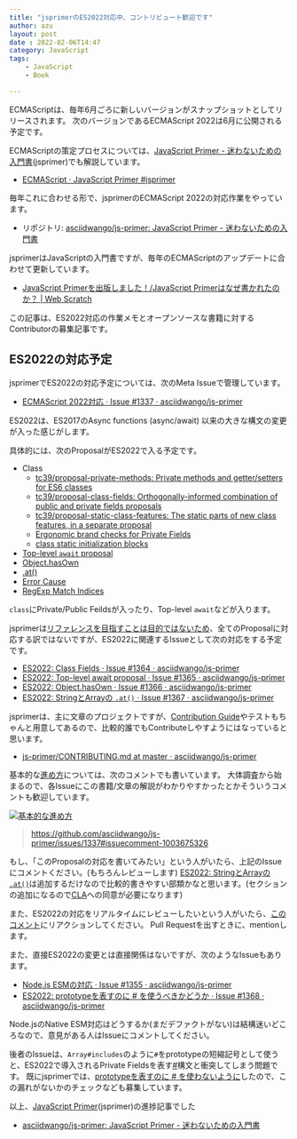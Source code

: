 ```yaml
---
title: "jsprimerのES2022対応中、コントリビュート歓迎です"
author: azu
layout: post
date : 2022-02-06T14:47
category: JavaScript
tags:
    - JavaScript
    - Book

---
```


ECMAScriptは、毎年6月ごろに新しいバージョンがスナップショットとしてリリースされます。
次のバージョンであるECMAScript 2022は6月に公開される予定です。

ECMAScriptの策定プロセスについては、[JavaScript Primer - 迷わないための入門書](https://jsprimer.net/)(jsprimer)でも解説しています。

- [ECMAScript · JavaScript Primer #jsprimer](https://jsprimer.net/basic/ecmascript/)

毎年これに合わせる形で、jsprimerのECMAScript 2022の対応作業をやっています。

- リポジトリ: [asciidwango/js-primer: JavaScript Primer - 迷わないための入門書](https://github.com/asciidwango/js-primer)

jsprimerはJavaScriptの入門書ですが、毎年のECMAScriptのアップデートに合わせて更新しています。

- [JavaScript Primerを出版しました！/JavaScript Primerはなぜ書かれたのか？ | Web Scratch](https://efcl.info/2020/04/27/jsprimer/)

この記事は、ES2022対応の作業メモとオープンソースな書籍に対するContributorの募集記事です。

## ES2022の対応予定

jsprimerでES2022の対応予定については、次のMeta Issueで管理しています。

- [ECMAScript 2022対応 · Issue #1337 · asciidwango/js-primer](https://github.com/asciidwango/js-primer/issues/1337)

ES2022は、ES2017のAsync functions (async/await) 以来の大きな構文の変更が入った感じがします。

具体的には、次のProposalがES2022で入る予定です。

- Class
  - [tc39/proposal-private-methods: Private methods and getter/setters for ES6 classes](https://github.com/tc39/proposal-private-methods)
  -  [tc39/proposal-class-fields: Orthogonally-informed combination of public and private fields proposals](https://github.com/tc39/proposal-class-fields)
  -  [tc39/proposal-static-class-features: The static parts of new class features, in a separate proposal](https://github.com/tc39/proposal-static-class-features)
  - [Ergonomic brand checks for Private Fields](https://github.com/tc39/proposal-private-fields-in-in)
  - [class static initialization blocks](https://github.com/tc39/proposal-class-static-block)
- [Top-level `await` proposal](https://github.com/tc39/proposal-top-level-await)
- [Object.hasOwn](https://github.com/tc39/proposal-accessible-object-hasownproperty)
- [.at()](https://github.com/tc39/proposal-relative-indexing-method)
- [Error Cause](https://github.com/tc39/proposal-error-cause)
- [RegExp Match Indices](https://github.com/tc39/proposal-regexp-match-indices)

`class`にPrivate/Public Feildsが入ったり、Top-level `await`などが入ります。

jsprimerは[リファレンスを目指すことは目的ではないため](https://jsprimer.net/intro/#do-not)、全てのProposalに対応する訳ではないですが、ES2022に関連するIssueとして次の対応をする予定です。

- [ES2022: Class Fields · Issue #1364 · asciidwango/js-primer](https://github.com/asciidwango/js-primer/issues/1364)
- [ES2022: Top-level await proposal · Issue #1365 · asciidwango/js-primer](https://github.com/asciidwango/js-primer/issues/1365)
- [ES2022: Object.hasOwn · Issue #1366 · asciidwango/js-primer](https://github.com/asciidwango/js-primer/issues/1366)
- [ES2022: StringとArrayの `.at()` · Issue #1367 · asciidwango/js-primer](https://github.com/asciidwango/js-primer/issues/1367)

jsprimerは、主に文章のプロジェクトですが、[Contribution Guide](https://github.com/asciidwango/js-primer/blob/master/CONTRIBUTING.md)やテストもちゃんと用意してあるので、比較的誰でもContributeしやすようにはなっていると思います。

- [js-primer/CONTRIBUTING.md at master · asciidwango/js-primer](https://github.com/asciidwango/js-primer/blob/master/CONTRIBUTING.md)

基本的な[進め方](https://github.com/asciidwango/js-primer/issues/1337#issuecomment-1003675326)については、次のコメントでも書いています。
大体調査から始まるので、各Issueにこの書籍/文章の解説がわかりやすかったとかそういうコメントも歓迎しています。

[![基本的な進め方](https://efcl.info/wp-content/uploads/2022/02/06-1644128357.png)](https://github.com/asciidwango/js-primer/issues/1337#issuecomment-1003675326)

> <https://github.com/asciidwango/js-primer/issues/1337#issuecomment-1003675326>

もし、「このProposalの対応を書いてみたい」という人がいたら、上記のIssueにコメントください。(もちろんレビューします)
[ES2022: StringとArrayの `.at()`](https://github.com/asciidwango/js-primer/issues/1367)は追加するだけなので比較的書きやすい部類かなと思います。(セクションの追加になるので[CLA](https://github.com/asciidwango/js-primer/blob/master/CLA.md)への同意が必要になります)

また、ES2022の対応をリアルタイムにレビューしたいという人がいたら、[このコメント](https://github.com/asciidwango/js-primer/issues/1337#issuecomment-1003675326)にリアクションしてください。
Pull Requestを出すときに、mentionします。

また、直接ES2022の変更とは直接関係はないですが、次のようなIssueもあります。

- [Node.js ESMの対応 · Issue #1355 · asciidwango/js-primer](https://github.com/asciidwango/js-primer/issues/1355)
- [ES2022: prototypeを表すのに # を使うべきかどうか · Issue #1368 · asciidwango/js-primer](https://github.com/asciidwango/js-primer/issues/1368)

Node.jsのNative ESM対応はどうするか(まだデファクトがない)は結構迷いどころなので、意見がある人はIssueにコメントしてください。

後者のIssueは、`Array#includes`のように`#`をprototypeの短縮記号として使うと、ES2022で導入されるPrivate Fieldsを表す[#](https://github.com/tc39/proposal-class-fields/blob/main/PRIVATE_SYNTAX_FAQ.md)構文と衝突してしまう問題です。
既にjsprimerでは、[prototypeを表すのに # を使わないように](https://github.com/asciidwango/js-primer/pull/1382)したので、この漏れがないかのチェックなども募集しています。

以上、[JavaScript Primer](https://jsprimer.net/)(jsprimer)の進捗記事でした

- [asciidwango/js-primer: JavaScript Primer - 迷わないための入門書](https://github.com/asciidwango/js-primer)